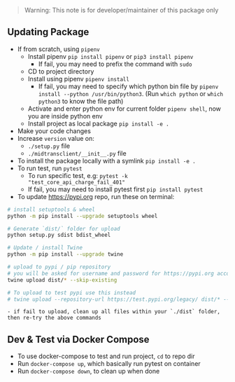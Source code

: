 > Warning: This note is for developer/maintainer of this package only

## Updating Package

- If from scratch, using `pipenv`
	- Install pipenv `pip install pipenv` or `pip3 install pipenv`
		- If fail, you may need to prefix the command with `sudo `
	- CD to project directory
	- Install using pipenv `pipenv install`
		- If fail, you may need to specify which python bin file by `pipenv install --python /usr/bin/python3`. (Run `which python` or `which python3` to know the file path)
	- Activate and enter python env for current folder `pipenv shell`, now you are inside python env
	- Install project as local package `pip install -e .`
- Make your code changes
- Increase `version` value on:
	- `./setup.py` file
	- `./midtransclient/__init__.py` file
- To install the package locally with a symlink `pip install -e .`
- To run test, run `pytest`
	- To run specific test, e.g: `pytest -k "test_core_api_charge_fail_401"`
	- If fail, you may need to install pytest first `pip install pytest`
- To update https://pypi.org repo, run these on terminal:
```bash
# install setuptools & wheel
python -m pip install --upgrade setuptools wheel

# Generate `dist/` folder for upload
python setup.py sdist bdist_wheel

# Update / install Twine
python -m pip install --upgrade twine

# upload to pypi / pip repository
# you will be asked for username and password for https://pypi.org account
twine upload dist/* --skip-existing

# To upload to test pypi use this instead
# twine upload --repository-url https://test.pypi.org/legacy/ dist/* --skip-existing;
```
	- if fail to upload, clean up all files within your `./dist` folder, then re-try the above commands

## Dev & Test via Docker Compose

- To use docker-compose to test and run project, `cd` to repo dir
- Run `docker-compose up`, which basically run pytest on container
- Run `docker-compose down`, to clean up when done
